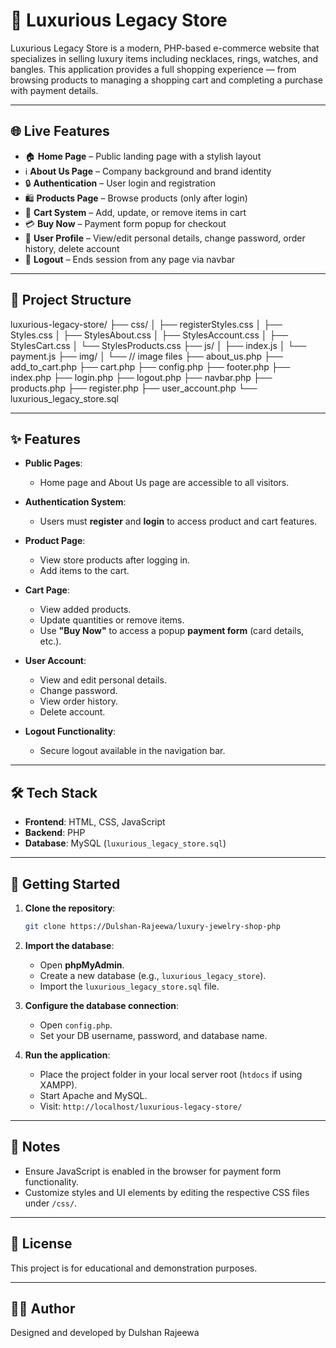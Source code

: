 # 💎 Luxurious Legacy Store

Luxurious Legacy Store is a modern, PHP-based e-commerce website that specializes in selling luxury items including necklaces, rings, watches, and bangles. This application provides a full shopping experience — from browsing products to managing a shopping cart and completing a purchase with payment details.

---

## 🌐 Live Features

- 🏠 **Home Page** – Public landing page with a stylish layout  
- ℹ️ **About Us Page** – Company background and brand identity  
- 🔒 **Authentication** – User login and registration  
- 🛍️ **Products Page** – Browse products (only after login)  
- 🛒 **Cart System** – Add, update, or remove items in cart  
- 💳 **Buy Now** – Payment form popup for checkout  
- 👤 **User Profile** – View/edit personal details, change password, order history, delete account  
- 🚪 **Logout** – Ends session from any page via navbar  

---

## 📂 Project Structure


luxurious-legacy-store/
├── css/
│ ├── registerStyles.css
│ ├── Styles.css
│ ├── StylesAbout.css
│ ├── StylesAccount.css
│ ├── StylesCart.css
│ └── StylesProducts.css
├── js/
│ ├── index.js
│ └── payment.js
├── img/
│ └── // image files
├── about_us.php
├── add_to_cart.php
├── cart.php
├── config.php
├── footer.php
├── index.php
├── login.php
├── logout.php
├── navbar.php
├── products.php
├── register.php
├── user_account.php
└── luxurious_legacy_store.sql


---

## ✨ Features

- **Public Pages**:  
  - Home page and About Us page are accessible to all visitors.
  
- **Authentication System**:
  - Users must **register** and **login** to access product and cart features.

- **Product Page**:
  - View store products after logging in.
  - Add items to the cart.

- **Cart Page**:
  - View added products.
  - Update quantities or remove items.
  - Use **"Buy Now"** to access a popup **payment form** (card details, etc.).

- **User Account**:
  - View and edit personal details.
  - Change password.
  - View order history.
  - Delete account.

- **Logout Functionality**:
  - Secure logout available in the navigation bar.

---

## 🛠️ Tech Stack

- **Frontend**: HTML, CSS, JavaScript
- **Backend**: PHP
- **Database**: MySQL (`luxurious_legacy_store.sql`)

---

## 🚀 Getting Started

1. **Clone the repository**:
   ```bash
   git clone https://Dulshan-Rajeewa/luxury-jewelry-shop-php


2. **Import the database**:

   * Open **phpMyAdmin**.
   * Create a new database (e.g., `luxurious_legacy_store`).
   * Import the `luxurious_legacy_store.sql` file.

3. **Configure the database connection**:

   * Open `config.php`.
   * Set your DB username, password, and database name.

4. **Run the application**:

   * Place the project folder in your local server root (`htdocs` if using XAMPP).
   * Start Apache and MySQL.
   * Visit: `http://localhost/luxurious-legacy-store/`

---

## 📌 Notes

* Ensure JavaScript is enabled in the browser for payment form functionality.
* Customize styles and UI elements by editing the respective CSS files under `/css/`.

---

## 📄 License

This project is for educational and demonstration purposes.

---

## 👨‍💻 Author

Designed and developed by Dulshan Rajeewa
